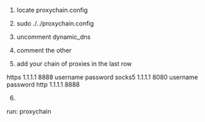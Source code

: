 1. locate proxychain.config
2.  sudo ./../proxychain.config
3. uncomment dynamic_dns
4. comment the other

5. add your chain of proxies in the last row

https 1.1.1.1 8888 username password
socks5 1.1.1.1 8080 username password
http 1.1.1.1 8888 

6.
run:
proxychain <any command> 


